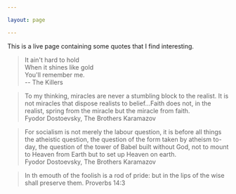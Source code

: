 ```yaml
---

layout: page

---
```


This is a live page containing some quotes that I find interesting.

> It ain't hard to hold  
> When it shines like gold  
> You'll remember me.  
> -- The Killers


> To my thinking, miracles are never a stumbling block to the realist. It is not miracles that dispose realists to belief...Faith does not, in the realist, spring from the miracle but the miracle from faith.  
> Fyodor Dostoevsky, The Brothers Karamazov

> For socialism is not merely the labour question, it is before all things the atheistic question, the question of the form taken by atheism to-day, the question of the tower of Babel built without God, not to mount to Heaven from Earth but to set up Heaven on earth.  
> Fyodor Dostoevsky, The Brothers Karamazov

> In th emouth of the foolish is a rod of pride: but in the lips of the wise shall preserve them.
> Proverbs 14:3
